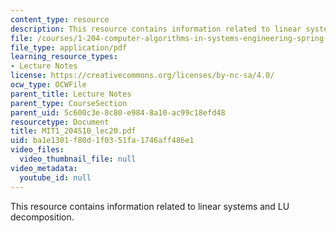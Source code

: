 ```yaml
---
content_type: resource
description: This resource contains information related to linear systems and LU decomposition.
file: /courses/1-204-computer-algorithms-in-systems-engineering-spring-2010/ba1e1301f80d1f0351fa1746aff486e1_MIT1_204S10_lec20.pdf
file_type: application/pdf
learning_resource_types:
- Lecture Notes
license: https://creativecommons.org/licenses/by-nc-sa/4.0/
ocw_type: OCWFile
parent_title: Lecture Notes
parent_type: CourseSection
parent_uid: 5c600c3e-8c80-e984-8a10-ac99c18efd48
resourcetype: Document
title: MIT1_204S10_lec20.pdf
uid: ba1e1301-f80d-1f03-51fa-1746aff486e1
video_files:
  video_thumbnail_file: null
video_metadata:
  youtube_id: null
---
```

This resource contains information related to linear systems and LU decomposition.